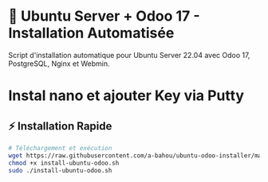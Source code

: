 # 🚀 Ubuntu Server + Odoo 17 - Installation Automatisée

Script d'installation automatique pour Ubuntu Server 22.04 avec Odoo 17, PostgreSQL, Nginx et Webmin.

# Instal nano et ajouter Key via Putty


## ⚡ Installation Rapide

```bash
# Téléchargement et exécution
wget https://raw.githubusercontent.com/a-bahou/ubuntu-odoo-installer/main/install-ubuntu-odoo.sh
chmod +x install-ubuntu-odoo.sh
sudo ./install-ubuntu-odoo.sh
